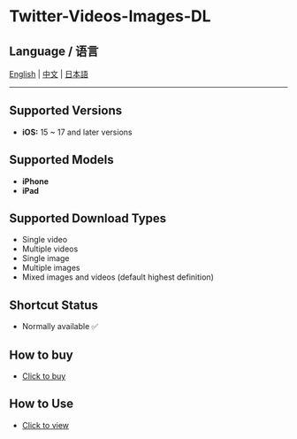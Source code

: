 # Twitter-Videos-Images-DL

## Language / 语言

[English](README.md) | [中文](language/README.zh.md) | [日本語](language/README.ja.md)

---
## Supported Versions
- **iOS:** 15 ~ 17 and later versions

## Supported Models
- **iPhone**
- **iPad**

## Supported Download Types
- Single video
- Multiple videos
- Single image
- Multiple images
- Mixed images and videos (default highest definition)

## Shortcut Status
- Normally available ✅

## How to buy
- [Click to buy](https://buymeacoffee.com/suxia/e/301327)

## How to Use
- [Click to view](https://fengguo.pages.dev/pages/twitter-dl)
